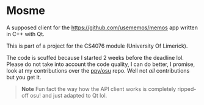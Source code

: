 # Mosme
A supposed client for the https://github.com/usememos/memos app written in C++ with Qt.

This is part of a project for the CS4076 module (University Of Limerick).

The code is scuffed because I started 2 weeks before the deadline lol.
Please do not take into account the code quality, I can do better, I promise,
look at my contributions over the [ppy/osu](https://github.com/ppy/osu/pulls?q=is%3Apr+author%3AItsShamed+is%3Amerged) repo. Well not *all* contributions but you get it.

> **Note**
> Fun fact the way how the API client works is completely ripped-off osu! and just adapted to Qt lol.